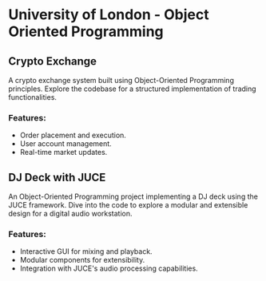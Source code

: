 # University of London - Object Oriented Programming

## Crypto Exchange
A crypto exchange system built using Object-Oriented Programming principles. Explore the codebase for a structured implementation of trading functionalities.

### Features:
- Order placement and execution.
- User account management.
- Real-time market updates.

## DJ Deck with JUCE
An Object-Oriented Programming project implementing a DJ deck using the JUCE framework. Dive into the code to explore a modular and extensible design for a digital audio workstation.

### Features:
- Interactive GUI for mixing and playback.
- Modular components for extensibility.
- Integration with JUCE's audio processing capabilities.
